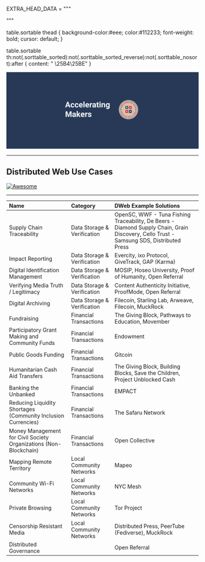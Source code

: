 EXTRA_HEAD_DATA = """
<script type="text/javascript" src="/js/jquery.min.js"></script>
<script type="text/javascript" src="/js/sorttable.js"></script>
"""

table.sortable thead {
    background-color:#eee;
    color:#112233;
    font-weight: bold;
    cursor: default;
}

table.sortable th:not(.sorttable_sorted):not(.sorttable_sorted_reverse):not(.sorttable_nosort):after {
    content: " \25B4\25BE"
}

<div align=center>
	<img src=media/Accel-Makers-Notion-Banner2.png alt=Public Good App House - Accelerating Makers>
</div>

---

## Distributed Web Use Cases

[![Awesome](https://awesome.re/badge.svg)](https://awesome.re)

---

|Name|Category|DWeb Example Solutions|
|:--- |:--- |:--- |
|Supply Chain Traceability|Data Storage & Verification|OpenSC, WWF - Tuna Fishing Traceability, De Beers - Diamond Supply Chain, Grain Discovery, Cello Trust - Samsung SDS, Distributed Press|
|Impact Reporting|Data Storage & Verification|Evercity, ixo Protocol, GiveTrack, GAP (Karma)|
|Digital Identification Management|Data Storage & Verification|MOSIP, Hoseo University, Proof of Humanity, Open Referral|
|Verifying Media Truth / Legitimacy|Data Storage & Verification|Content Authenticity Initiative, ProofMode, Open Referral|
|Digital Archiving|Data Storage & Verification|Filecoin, Starling Lab, Arweave, Filecoin, MuckRock|
|Fundraising|Financial Transactions|The Giving Block, Pathways to Education, Movember|
|Participatory Grant Making and Community Funds|Financial Transactions|Endowment|
|Public Goods Funding|Financial Transactions|Gitcoin|
|Humanitarian Cash Aid Transfers|Financial Transactions|The Giving Block, Building Blocks, Save the Children, Project Unblocked Cash|
|Banking the Unbanked|Financial Transactions|EMPACT|
|Reducing Liquidity Shortages (Community Inclusion Currencies)|Financial Transactions|The Safaru Network|
|Money Management for Civil Society Organizations (Non-Blockchain)|Financial Transactions|Open Collective|
|Mapping Remote Territory|Local Community Networks|Mapeo|
|Community Wi-Fi Networks|Local Community Networks|NYC Mesh|
|Private Browsing|Local Community Networks|Tor Project|
|Censorship Resistant Media|Local Community Networks|Distributed Press, PeerTube (Fediverse), MuckRock|
|Distributed Governance||Open Referral
<script>$( "table" ).last().addClass( "sortable" );</script>
